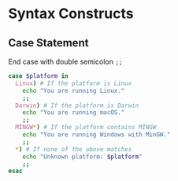 # Syntax Constructs

## Case Statement

End case with double semicolon `;;`

```sh
case $platform in
  Linux) # If the platform is Linux
    echo "You are running Linux."
    ;;
  Darwin) # If the platform is Darwin
    echo "You are running macOS."
    ;;
  MINGW*) # If the platform contains MINGW
    echo "You are running Windows with MinGW."
    ;;
  *) # If none of the above matches
    echo "Unknown platform: $platform"
    ;;
esac
```
